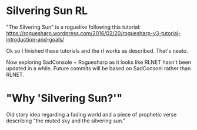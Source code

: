 # Silvering Sun RL

"The Silvering Sun" is a roguelike following this tutorial: https://roguesharp.wordpress.com/2016/02/20/roguesharp-v3-tutorial-introduction-and-goals/

Ok so I finished these tutorials and the rl works as described. That's neato. 

Now exploring SadConsole + Roguesharp as it looks like RLNET hasn't been updated in a while. Future commits will be based on SadConsoel rather than RLNET.

# "Why 'Silvering Sun?'"
Old story idea regarding a fading world and a piece of prophetic verse describing "the muted sky and the silvering sun." 
